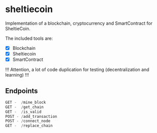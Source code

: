# sheltiecoin

Implementation of a blockchain, cryptocurrency and SmartContract for SheltieCoin.

The included tools are:

- [X] Blockchain
- [X] Sheltiecoin
- [X] SmartContract

!!! Attention, a lot of code duplication for testing (decentralization and learning) !!!

## Endpoints

```python
GET -  /mine_block
GET -  /get_chain
GET -  /is_valid
POST - /add_transaction
POST - /connect_node
GET -  /replace_chain
```
